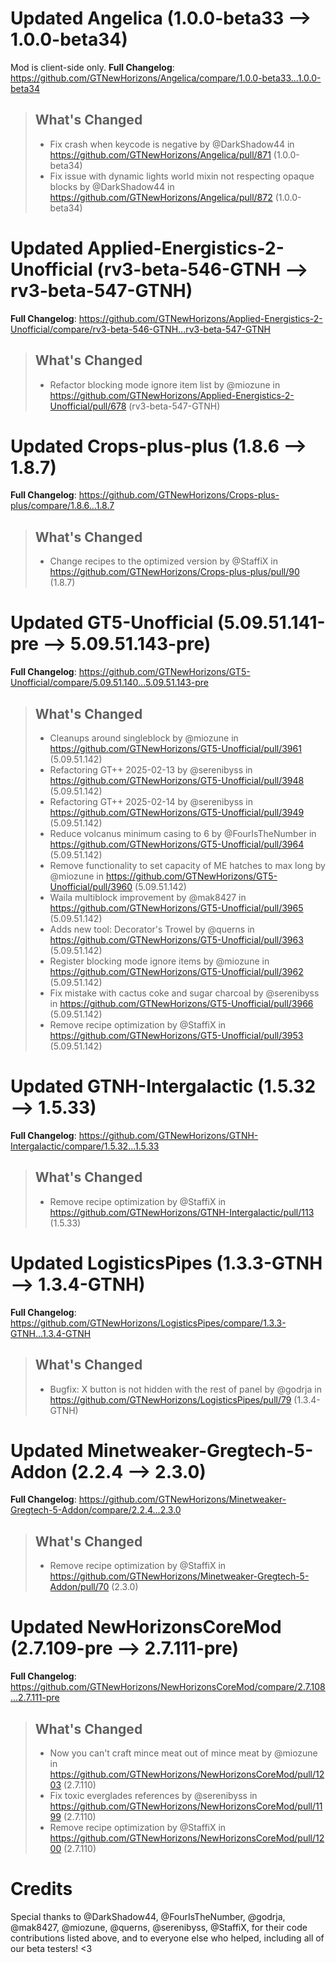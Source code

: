 # Updated Angelica (1.0.0-beta33 -->  1.0.0-beta34)
Mod is client-side only.
**Full Changelog**: https://github.com/GTNewHorizons/Angelica/compare/1.0.0-beta33...1.0.0-beta34
>## What's Changed
> * Fix crash when keycode is negative by @DarkShadow44 in https://github.com/GTNewHorizons/Angelica/pull/871 (1.0.0-beta34)
> * Fix issue with dynamic lights world mixin not respecting opaque blocks by @DarkShadow44 in https://github.com/GTNewHorizons/Angelica/pull/872 (1.0.0-beta34)
>

# Updated Applied-Energistics-2-Unofficial (rv3-beta-546-GTNH -->  rv3-beta-547-GTNH)
**Full Changelog**: https://github.com/GTNewHorizons/Applied-Energistics-2-Unofficial/compare/rv3-beta-546-GTNH...rv3-beta-547-GTNH
>## What's Changed
> * Refactor blocking mode ignore item list by @miozune in https://github.com/GTNewHorizons/Applied-Energistics-2-Unofficial/pull/678 (rv3-beta-547-GTNH)
>

# Updated Crops-plus-plus (1.8.6 -->  1.8.7)
**Full Changelog**: https://github.com/GTNewHorizons/Crops-plus-plus/compare/1.8.6...1.8.7
>## What's Changed
> * Change recipes to the optimized version by @StaffiX in https://github.com/GTNewHorizons/Crops-plus-plus/pull/90 (1.8.7)
>

# Updated GT5-Unofficial (5.09.51.141-pre -->  5.09.51.143-pre)
**Full Changelog**: https://github.com/GTNewHorizons/GT5-Unofficial/compare/5.09.51.140...5.09.51.143-pre
>## What's Changed
> * Cleanups around singleblock by @miozune in https://github.com/GTNewHorizons/GT5-Unofficial/pull/3961 (5.09.51.142)
> * Refactoring GT++ 2025-02-13 by @serenibyss in https://github.com/GTNewHorizons/GT5-Unofficial/pull/3948 (5.09.51.142)
> * Refactoring GT++ 2025-02-14 by @serenibyss in https://github.com/GTNewHorizons/GT5-Unofficial/pull/3949 (5.09.51.142)
> * Reduce volcanus minimum casing to 6 by @FourIsTheNumber in https://github.com/GTNewHorizons/GT5-Unofficial/pull/3964 (5.09.51.142)
> * Remove functionality to set capacity of ME hatches to max long by @miozune in https://github.com/GTNewHorizons/GT5-Unofficial/pull/3960 (5.09.51.142)
> * Waila multiblock improvement  by @mak8427 in https://github.com/GTNewHorizons/GT5-Unofficial/pull/3965 (5.09.51.142)
> * Adds new tool: Decorator's Trowel by @querns in https://github.com/GTNewHorizons/GT5-Unofficial/pull/3963 (5.09.51.142)
> * Register blocking mode ignore items by @miozune in https://github.com/GTNewHorizons/GT5-Unofficial/pull/3962 (5.09.51.142)
> * Fix mistake with cactus coke and sugar charcoal by @serenibyss in https://github.com/GTNewHorizons/GT5-Unofficial/pull/3966 (5.09.51.142)
> * Remove recipe optimization by @StaffiX in https://github.com/GTNewHorizons/GT5-Unofficial/pull/3953 (5.09.51.142)
>

# Updated GTNH-Intergalactic (1.5.32 -->  1.5.33)
**Full Changelog**: https://github.com/GTNewHorizons/GTNH-Intergalactic/compare/1.5.32...1.5.33
>## What's Changed
> * Remove recipe optimization by @StaffiX in https://github.com/GTNewHorizons/GTNH-Intergalactic/pull/113 (1.5.33)
>

# Updated LogisticsPipes (1.3.3-GTNH -->  1.3.4-GTNH)
**Full Changelog**: https://github.com/GTNewHorizons/LogisticsPipes/compare/1.3.3-GTNH...1.3.4-GTNH
>## What's Changed
> * Bugfix: X button is not hidden with the rest of panel by @godrja in https://github.com/GTNewHorizons/LogisticsPipes/pull/79 (1.3.4-GTNH)
>

# Updated Minetweaker-Gregtech-5-Addon (2.2.4 -->  2.3.0)
**Full Changelog**: https://github.com/GTNewHorizons/Minetweaker-Gregtech-5-Addon/compare/2.2.4...2.3.0
>## What's Changed
> * Remove recipe optimization by @StaffiX in https://github.com/GTNewHorizons/Minetweaker-Gregtech-5-Addon/pull/70 (2.3.0)
>

# Updated NewHorizonsCoreMod (2.7.109-pre -->  2.7.111-pre)
**Full Changelog**: https://github.com/GTNewHorizons/NewHorizonsCoreMod/compare/2.7.108...2.7.111-pre
>## What's Changed
> * Now you can't craft mince meat out of mince meat by @miozune in https://github.com/GTNewHorizons/NewHorizonsCoreMod/pull/1203 (2.7.110)
> * Fix toxic everglades references by @serenibyss in https://github.com/GTNewHorizons/NewHorizonsCoreMod/pull/1199 (2.7.110)
> * Remove recipe optimization by @StaffiX in https://github.com/GTNewHorizons/NewHorizonsCoreMod/pull/1200 (2.7.110)
>

# Credits
Special thanks to @DarkShadow44, @FourIsTheNumber, @godrja, @mak8427, @miozune, @querns, @serenibyss, @StaffiX, for their code contributions listed above, and to everyone else who helped, including all of our beta testers! <3